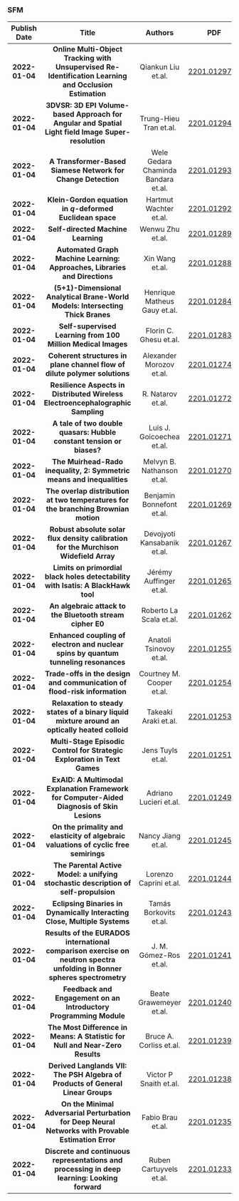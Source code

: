 
### SFM
|Publish Date|Title|Authors|PDF|Code|
| :---: | :---: | :---: | :---: | :---: |
|**2022-01-04**|**Online Multi-Object Tracking with Unsupervised Re-Identification Learning and Occlusion Estimation**|Qiankun Liu et.al.|[2201.01297v1](http://arxiv.org/abs/2201.01297v1)|null|
|**2022-01-04**|**3DVSR: 3D EPI Volume-based Approach for Angular and Spatial Light field Image Super-resolution**|Trung-Hieu Tran et.al.|[2201.01294v1](http://arxiv.org/abs/2201.01294v1)|null|
|**2022-01-04**|**A Transformer-Based Siamese Network for Change Detection**|Wele Gedara Chaminda Bandara et.al.|[2201.01293v1](http://arxiv.org/abs/2201.01293v1)|[link](https://github.com/wgcban/changeformer)|
|**2022-01-04**|**Klein-Gordon equation in $q$-deformed Euclidean space**|Hartmut Wachter et.al.|[2201.01292v1](http://arxiv.org/abs/2201.01292v1)|null|
|**2022-01-04**|**Self-directed Machine Learning**|Wenwu Zhu et.al.|[2201.01289v1](http://arxiv.org/abs/2201.01289v1)|null|
|**2022-01-04**|**Automated Graph Machine Learning: Approaches, Libraries and Directions**|Xin Wang et.al.|[2201.01288v1](http://arxiv.org/abs/2201.01288v1)|null|
|**2022-01-04**|**(5+1)-Dimensional Analytical Brane-World Models: Intersecting Thick Branes**|Henrique Matheus Gauy et.al.|[2201.01284v1](http://arxiv.org/abs/2201.01284v1)|null|
|**2022-01-04**|**Self-supervised Learning from 100 Million Medical Images**|Florin C. Ghesu et.al.|[2201.01283v1](http://arxiv.org/abs/2201.01283v1)|null|
|**2022-01-04**|**Coherent structures in plane channel flow of dilute polymer solutions**|Alexander Morozov et.al.|[2201.01274v1](http://arxiv.org/abs/2201.01274v1)|null|
|**2022-01-04**|**Resilience Aspects in Distributed Wireless Electroencephalographic Sampling**|R. Natarov et.al.|[2201.01272v1](http://arxiv.org/abs/2201.01272v1)|null|
|**2022-01-04**|**A tale of two double quasars: Hubble constant tension or biases?**|Luis J. Goicoechea et.al.|[2201.01271v1](http://arxiv.org/abs/2201.01271v1)|null|
|**2022-01-04**|**The Muirhead-Rado inequality, 2: Symmetric means and inequalities**|Melvyn B. Nathanson et.al.|[2201.01270v1](http://arxiv.org/abs/2201.01270v1)|null|
|**2022-01-04**|**The overlap distribution at two temperatures for the branching Brownian motion**|Benjamin Bonnefont et.al.|[2201.01269v1](http://arxiv.org/abs/2201.01269v1)|null|
|**2022-01-04**|**Robust absolute solar flux density calibration for the Murchison Widefield Array**|Devojyoti Kansabanik et.al.|[2201.01267v1](http://arxiv.org/abs/2201.01267v1)|null|
|**2022-01-04**|**Limits on primordial black holes detectability with Isatis: A BlackHawk tool**|Jérémy Auffinger et.al.|[2201.01265v1](http://arxiv.org/abs/2201.01265v1)|null|
|**2022-01-04**|**An algebraic attack to the Bluetooth stream cipher E0**|Roberto La Scala et.al.|[2201.01262v1](http://arxiv.org/abs/2201.01262v1)|null|
|**2022-01-04**|**Enhanced coupling of electron and nuclear spins by quantum tunneling resonances**|Anatoli Tsinovoy et.al.|[2201.01255v1](http://arxiv.org/abs/2201.01255v1)|null|
|**2022-01-04**|**Trade-offs in the design and communication of flood-risk information**|Courtney M. Cooper et.al.|[2201.01254v1](http://arxiv.org/abs/2201.01254v1)|null|
|**2022-01-04**|**Relaxation to steady states of a binary liquid mixture around an optically heated colloid**|Takeaki Araki et.al.|[2201.01253v1](http://arxiv.org/abs/2201.01253v1)|null|
|**2022-01-04**|**Multi-Stage Episodic Control for Strategic Exploration in Text Games**|Jens Tuyls et.al.|[2201.01251v1](http://arxiv.org/abs/2201.01251v1)|null|
|**2022-01-04**|**ExAID: A Multimodal Explanation Framework for Computer-Aided Diagnosis of Skin Lesions**|Adriano Lucieri et.al.|[2201.01249v1](http://arxiv.org/abs/2201.01249v1)|null|
|**2022-01-04**|**On the primality and elasticity of algebraic valuations of cyclic free semirings**|Nancy Jiang et.al.|[2201.01245v1](http://arxiv.org/abs/2201.01245v1)|null|
|**2022-01-04**|**The Parental Active Model: a unifying stochastic description of self-propulsion**|Lorenzo Caprini et.al.|[2201.01244v1](http://arxiv.org/abs/2201.01244v1)|null|
|**2022-01-04**|**Eclipsing Binaries in Dynamically Interacting Close, Multiple Systems**|Tamás Borkovits et.al.|[2201.01243v1](http://arxiv.org/abs/2201.01243v1)|null|
|**2022-01-04**|**Results of the EURADOS international comparison exercise on neutron spectra unfolding in Bonner spheres spectrometry**|J. M. Gómez-Ros et.al.|[2201.01241v1](http://arxiv.org/abs/2201.01241v1)|null|
|**2022-01-04**|**Feedback and Engagement on an Introductory Programming Module**|Beate Grawemeyer et.al.|[2201.01240v1](http://arxiv.org/abs/2201.01240v1)|null|
|**2022-01-04**|**The Most Difference in Means: A Statistic for Null and Near-Zero Results**|Bruce A. Corliss et.al.|[2201.01239v1](http://arxiv.org/abs/2201.01239v1)|null|
|**2022-01-04**|**Derived Langlands VII: The PSH Algebra of Products of General Linear Groups**|Victor P Snaith et.al.|[2201.01238v1](http://arxiv.org/abs/2201.01238v1)|null|
|**2022-01-04**|**On the Minimal Adversarial Perturbation for Deep Neural Networks with Provable Estimation Error**|Fabio Brau et.al.|[2201.01235v1](http://arxiv.org/abs/2201.01235v1)|null|
|**2022-01-04**|**Discrete and continuous representations and processing in deep learning: Looking forward**|Ruben Cartuyvels et.al.|[2201.01233v1](http://arxiv.org/abs/2201.01233v1)|null|
